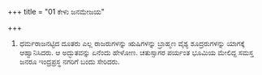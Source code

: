 +++
title = "01 ಕೇಳು ಜನಮೇಜಯ"

+++
1. ಧರ್ಮರಾಜನಟ್ಟಿದ ದೂತರು ಎಲ್ಲ ರಾಜರುಗಳನ್ನು ಋಷಿಗಳನ್ನು ಬ್ರಾಹ್ಮಣ ವೈಶ್ಯ ಶೂದ್ರರುಗಳನ್ನು ಯಾಗಕ್ಕೆ ಆಹ್ವಾನಿಸಿದರು. ಆ ಅದ್ಭುತವನ್ನು ಏನೆಂದು ಹೇಳೋಣ. ಚತುಸ್ಸಾಗರ ಪರ್ಯಂತ ಭೂಮಿಯ ಮೇಲಿದ್ದ ಸಮಸ್ತ ಜನರೂ ಇಂದ್ರಪ್ರಸ್ಥ ನಗರಿಗೆ ಬಂದು ಸೇರಿದರು.